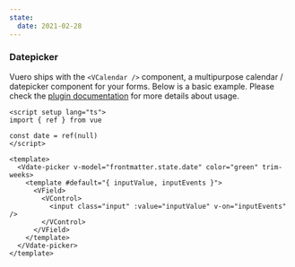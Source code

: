 ```yaml
---
state:
  date: 2021-02-28
---
```


### Datepicker

Vuero ships with the `<VCalendar />` component, a multipurpose calendar /
datepicker component for your forms. Below is a basic example. Please check the
[plugin documentation](https://vcalendar.io/) for more details
about usage.

<!--code-->

```vue
<script setup lang="ts">
import { ref } from vue

const date = ref(null)
</script>

<template>
  <Vdate-picker v-model="frontmatter.state.date" color="green" trim-weeks>
    <template #default="{ inputValue, inputEvents }">
      <VField>
        <VControl>
          <input class="input" :value="inputValue" v-on="inputEvents" />
        </VControl>
      </VField>
    </template>
  </Vdate-picker>
</template>
```

<!--/code-->

<!--example-->

<Vdate-picker v-model="frontmatter.state.date" color="green" trim-weeks>
  <template #default="{ inputValue, inputEvents }">
    <VField>
      <VControl>
        <input class="input" :value="inputValue" v-on="inputEvents" />
      </VControl>
    </VField>
  </template>
</Vdate-picker>

<!--/example-->

